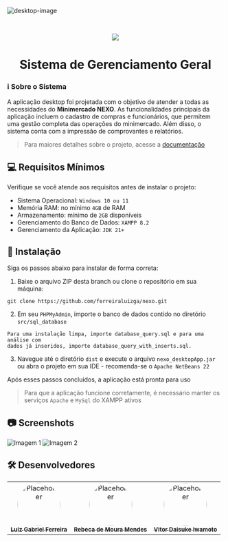 ![desktop-image](https://github.com/user-attachments/assets/f5934724-78eb-45af-badf-9b93cdd3dfc0)

<br>

<p align="center">
    <img src="https://skillicons.dev/icons?i=java,mysql"/>
</p>

<h1 align="center">Sistema de Gerenciamento Geral</h1>

### ℹ Sobre o Sistema
A aplicação desktop foi projetada com o objetivo de atender a todas as necessidades do **Minimercado NEXO**. As funcionalidades principais da aplicação incluem o cadastro de compras e funcionários, que permitem uma gestão completa das operações do minimercado. Além disso, o sistema conta com a impressão de comprovantes e relatórios.

> Para maiores detalhes sobre o projeto, acesse a [documentação](https://github.com/ferreiraluizga/nexo/blob/main/docs/doc_nexo.pdf)

## 💻 Requisitos Mínimos

Verifique se você atende aos requisitos antes de instalar o projeto:
- Sistema Operacional: `Windows 10 ou 11`
- Memória RAM: no mínimo `4GB` de RAM
- Armazenamento: mínimo de `2GB` disponíveis
- Gerenciamento do Banco de Dados: `XAMPP 8.2`
- Gerenciamento da Aplicação: `JDK 21+`

## 🚀 Instalação

Siga os passos abaixo para instalar de forma correta:

1. Baixe o arquivo ZIP desta branch ou clone o repositório em sua máquina:
```
git clone https://github.com/ferreiraluizga/nexo.git
```

2. Em seu `PHPMyAdmin`, importe o banco de dados contido no diretório `src/sql_database`
```
Para uma instalação limpa, importe database_query.sql e para uma análise com
dados já inseridos, importe database_query_with_inserts.sql.
```

3. Navegue até o diretório `dist` e execute o arquivo `nexo_desktopApp.jar` ou abra o projeto em sua IDE - recomenda-se o `Apache NetBeans 22`

Após esses passos concluídos, a aplicação está pronta para uso
> Para que a aplicação funcione corretamente, é necessário manter os serviços `Apache` e `MySql` do XAMPP ativos

## 📷 Screenshots

![Imagem 1](https://github.com/user-attachments/assets/579789cf-3412-4e5d-9aea-21dd040c9844)
![Imagem 2](https://github.com/user-attachments/assets/c92c1df7-34be-40c7-8dd4-dc738d5d4d41)

## 🛠️ Desenvolvedores

<table border="0" style="border-collapse: collapse;">
  <tr>
    <td align="center" style="border: none;">
      <a href="#">
        <img src="https://placehold.co/100x100" width="100px" style="border-radius: 50%;" alt="Placeholder"/><br>
        <sub>
          <b>Luiz Gabriel Ferreira</b>
        </sub>
      </a>
    </td>
    <td align="center" style="border: none;">
      <a href="#">
        <img src="https://github.com/user-attachments/assets/38f7f200-6a5a-47e6-b365-9f3c4651db4d" width="100px" style="border-radius: 50%;" alt="Placeholder"/><br>
        <sub>
          <b>Rebeca de Moura Mendes</b>
        </sub>
      </a>
    </td>
    <td align="center" style="border: none;">
      <a href="#">
        <img src="https://placehold.co/100x100" width="100px" style="border-radius: 50%;" alt="Placeholder"/><br>
        <sub>
          <b>Vitor Daisuke Iwamoto</b>
        </sub>
      </a>
    </td>
  </tr>
</table>
